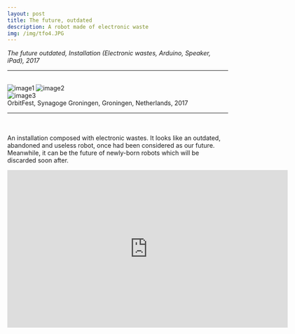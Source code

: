 ```yaml
---
layout: post
title: The future, outdated
description: A robot made of electronic waste
img: /img/tfo4.JPG
---
```


<i>The future outdated, Installation (Electronic wastes, Arduino, Speaker, iPad), 2017</i>

***

<br/>
<div class="img_row">
	<img class="col two" src="{{ site.baseurl }}/img/tfo2.jpg" alt="image1" title="image1"/>
	<img class="col one" src="{{ site.baseurl }}/img/tfo3.JPG" alt="image2" title="image2"/>
</div>
<div>
<img class="col three" src="/img/tfo5.jpg" alt="image3" title="image3"/>
</div>
<div class="col three caption">
	OrbitFest, Synagoge Groningen, Groningen, Netherlands, 2017
</div>

***

<br/><br/>
An installation composed with electronic wastes. It looks like an outdated, abandoned and useless robot, once had been considered as our future. Meanwhile, it can be the future of newly-born robots which will be discarded soon after.

<p align="middle">
<iframe src="https://player.vimeo.com/video/248985117" width="640" height="360" frameborder="0" webkitallowfullscreen mozallowfullscreen allowfullscreen></iframe>
</p>

<br/><br/><br/>
